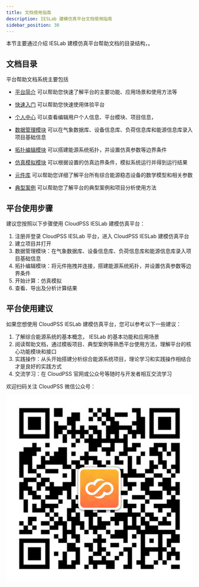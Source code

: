 ```yaml
---
title: 文档使用指南
description: IESLab 建模仿真平台文档使用指南
sidebar_position: 30
---
```


本节主要通过介绍 IESLab 建模仿真平台帮助文档的目录结构，。

## 文档目录

平台帮助文档系统主要包括

* [平台简介](../../0_intro/index.md) 可以帮助您快速了解平台的主要功能、应用场景和使用方法等

* [快速入门](../../1_guide/index.md) 可以帮助您快速使用体验平台

* [个人中心](../../2_center/index.md) 可以查看编辑用户个人信息、平台模块、项目信息，

* [数据管理模块](../../3_data/index.md) 可以在气象数据库、设备信息库、负荷信息库和能源信息库录入项目基础信息

* [拓扑编辑模块](../../4_topo/index.md) 可以搭建能源系统拓扑，并设置仿真参数等边界条件

* [仿真模拟模块](../../5_simulation/index.md) 可以根据设置的仿真边界条件，模拟系统运行并得到运行结果

* [元件库](../../7_comp/index.md) 可以帮助您详细了解平台所有综合能源稳态设备的数学模型和相关参数

* [典型案例](../../8_example/index.md) 可以帮助您了解平台的典型案例和项目分析使用方法


## 平台使用步骤
建议您按照以下步骤使用 CloudPSS IESLab 建模仿真平台：
 1.	注册并登录 CloudPSS IESLab 平台，进入 CloudPSS IESLab  建模仿真平台
 2.	建立项目并打开
 3.	数据管理模块：在气象数据库、设备信息库、负荷信息库和能源信息库录入项目基础信息
 4.	拓扑编辑模块：将元件拖拽并连接，搭建能源系统拓扑，并设置仿真参数等边界条件
 5.	开始计算：仿真模拟
 6.	查看、导出及分析计算结果

## 平台使用建议


如果您想使用 CloudPSS IESLab 建模仿真平台，您可以参考以下一些建议：

 1.	了解综合能源系统的基本概念， IESLab 的基本功能和应用场景
 2.	阅读帮助文档，通过模板项目、典型案例等熟悉平台使用方法，理解平台的核心功能模块和接口
 3.	实践操作：从头开始搭建分析综合能源系统项目，理论学习和实践操作相结合才是良好的实践方式
 4.	交流学习：在 CloudPSS 官网或公众号等随时与开发者相互交流学习

欢迎扫码关注 CloudPSS 微信公众号：

![CloudPSS =x300](./logo.png )